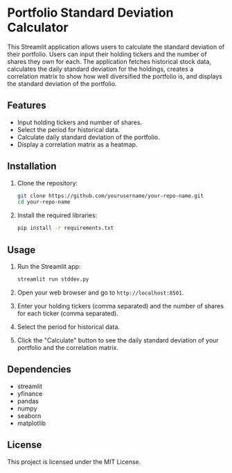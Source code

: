 # Portfolio Standard Deviation Calculator

This Streamlit application allows users to calculate the standard deviation of their portfolio. Users can input their holding tickers and the number of shares they own for each. The application fetches historical stock data, calculates the daily standard deviation for the holdings, creates a correlation matrix to show how well diversified the portfolio is, and displays the standard deviation of the portfolio.

## Features

- Input holding tickers and number of shares.
- Select the period for historical data.
- Calculate daily standard deviation of the portfolio.
- Display a correlation matrix as a heatmap.

## Installation

1. Clone the repository:
    ```sh
    git clone https://github.com/yourusername/your-repo-name.git
    cd your-repo-name
    ```

2. Install the required libraries:
    ```sh
    pip install -r requirements.txt
    ```

## Usage

1. Run the Streamlit app:
    ```sh
    streamlit run stddev.py
    ```

2. Open your web browser and go to `http://localhost:8501`.

3. Enter your holding tickers (comma separated) and the number of shares for each ticker (comma separated).

4. Select the period for historical data.

5. Click the "Calculate" button to see the daily standard deviation of your portfolio and the correlation matrix.

## Dependencies

- streamlit
- yfinance
- pandas
- numpy
- seaborn
- matplotlib

## License

This project is licensed under the MIT License.